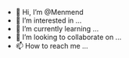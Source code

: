 - 👋 Hi, I’m @Menmend
- 👀 I’m interested in ...
- 🌱 I’m currently learning ...
- 💞️ I’m looking to collaborate on ...
- 📫 How to reach me ...

<!---
Menmend/Menmend is a ✨ special ✨ repository because its `README.md` (this file) appears on your GitHub profile.
You can click the Preview link to take a look at your changes.
--->
